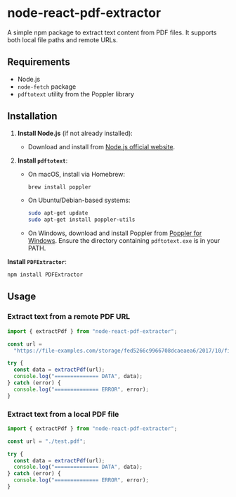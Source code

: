 # node-react-pdf-extractor

A simple npm package to extract text content from PDF files. It supports both local file paths and remote URLs.

## Requirements

- Node.js
- `node-fetch` package
- `pdftotext` utility from the Poppler library

## Installation

1. **Install Node.js** (if not already installed):

   - Download and install from [Node.js official website](https://nodejs.org/).

2. **Install `pdftotext`**:

   - On macOS, install via Homebrew:
     ```bash
     brew install poppler
     ```
   - On Ubuntu/Debian-based systems:
     ```bash
     sudo apt-get update
     sudo apt-get install poppler-utils
     ```
   - On Windows, download and install Poppler from [Poppler for Windows](http://blog.alivate.com.au/poppler-windows/). Ensure the directory containing `pdftotext.exe` is in your PATH.

**Install `PDFExtractor`**:

```bash
npm install PDFExtractor
```

## Usage

### Extract text from a remote PDF URL

```javascript
import { extractPdf } from "node-react-pdf-extractor";

const url =
  "https://file-examples.com/storage/fed5266c9966708dcaeaea6/2017/10/file-example_PDF_500_kB.pdf";

try {
  const data = extractPdf(url);
  console.log("============== DATA", data);
} catch (error) {
  console.log("============== ERROR", error);
}
```

### Extract text from a local PDF file

```javascript
import { extractPdf } from "node-react-pdf-extractor";

const url = "./test.pdf";

try {
  const data = extractPdf(url);
  console.log("============== DATA", data);
} catch (error) {
  console.log("============== ERROR", error);
}
```

